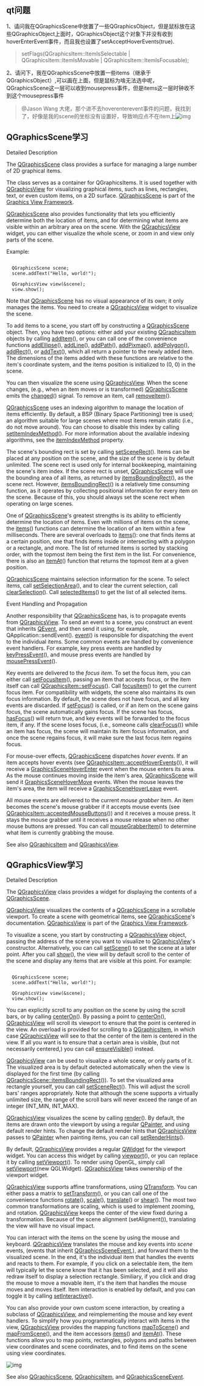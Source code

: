 ## qt问题 

1、请问我在QGraphicsScene中放置了一些QGraphicsObject，但是鼠标放在这些QGraphicsObject上面时，QGraphicsObject这个对象下并没有收到hoverEnterEvent事件，而且我也设置了setAcceptHoverEvents(true).

> setFlags(QGraphicsItem::ItemIsSelectable |
>        QGraphicsItem::ItemIsMovable |
>        QGraphicsItem::ItemIsFocusable);



2、请问下，我在QGraphicsScene中放置一些items（继承于QGraphicsObject）,可以画在上面，但是鼠标为啥无法选中呢，QGraphicsScene这一层可以收到mousepress事件，但是items这一层时钟收不到这个mousepress事件

> @Jason Wang 大佬，那个进不去hoverenterevent事件的问题，我找到了，好像是我的scene的坐标没有设置好，导致响应点不在item上![img](E:\record\Record\1.gif)



##  QGraphicsScene学习

Detailed Description

The [QGraphicsScene](qgraphicsscene.html) class provides a surface for managing a large number of 2D graphical items.

The class serves as a container for QGraphicsItems. It is used together with [QGraphicsView](qgraphicsview.html) for visualizing graphical items, such as lines, rectangles, text, or even custom items, on a 2D surface. [QGraphicsScene](qgraphicsscene.html) is part of the [Graphics View Framework](graphicsview.html).

[QGraphicsScene](qgraphicsscene.html) also provides functionality that lets you efficiently determine both the location of items, and for determining what items are visible within an arbitrary area on the scene. With the [QGraphicsView](qgraphicsview.html) widget, you can either visualize the whole scene, or zoom in and view only parts of the scene.

Example:

```

  QGraphicsScene scene;
  scene.addText("Hello, world!");

  QGraphicsView view(&scene);
  view.show();

```

Note that [QGraphicsScene](qgraphicsscene.html) has no visual appearance of its own; it only manages the items. You need to create a [QGraphicsView](qgraphicsview.html) widget to visualize the scene.

To add items to a scene, you start off by constructing a [QGraphicsScene](qgraphicsscene.html) object. Then, you have two options: either add your existing [QGraphicsItem](qgraphicsitem.html) objects by calling [addItem](qgraphicsscene.html#addItem)(), or you can call one of the convenience functions [addEllipse](qgraphicsscene.html#addEllipse)(), [addLine](qgraphicsscene.html#addLine)(), [addPath](qgraphicsscene.html#addPath)(), [addPixmap](qgraphicsscene.html#addPixmap)(), [addPolygon](qgraphicsscene.html#addPolygon)(), [addRect](qgraphicsscene.html#addRect)(), or [addText](qgraphicsscene.html#addText)(), which all return a pointer to the newly added item. The dimensions of the items added with these functions are relative to the item's coordinate system, and the items position is initialized to (0, 0) in the scene.

You can then visualize the scene using [QGraphicsView](qgraphicsview.html). When the scene changes, (e.g., when an item moves or is transformed) [QGraphicsScene](qgraphicsscene.html) emits the [changed](qgraphicsscene.html#changed)() signal. To remove an item, call [removeItem](qgraphicsscene.html#removeItem)().

[QGraphicsScene](qgraphicsscene.html) uses an indexing algorithm to manage the location of items efficiently. By default, a BSP (Binary Space Partitioning) tree is used; an algorithm suitable for large scenes where most items remain static (i.e., do not move around). You can choose to disable this index by calling [setItemIndexMethod](qgraphicsscene.html#itemIndexMethod-prop)(). For more information about the available indexing algorithms, see the [itemIndexMethod](qgraphicsscene.html#itemIndexMethod-prop) property.

The scene's bounding rect is set by calling [setSceneRect](qgraphicsscene.html#sceneRect-prop)(). Items can be placed at any position on the scene, and the size of the scene is by default unlimited. The scene rect is used only for internal bookkeeping, maintaining the scene's item index. If the scene rect is unset, [QGraphicsScene](qgraphicsscene.html) will use the bounding area of all items, as returned by [itemsBoundingRect](qgraphicsscene.html#itemsBoundingRect)(), as the scene rect. However, [itemsBoundingRect](qgraphicsscene.html#itemsBoundingRect)() is a relatively time consuming function, as it operates by collecting positional information for every item on the scene. Because of this, you should always set the scene rect when operating on large scenes.

One of [QGraphicsScene](qgraphicsscene.html)'s greatest strengths is its ability to efficiently determine the location of items. Even with millions of items on the scene, the [items](qgraphicsscene.html#items)() functions can determine the location of an item within a few milliseconds. There are several overloads to [items](qgraphicsscene.html#items)(): one that finds items at a certain position, one that finds items inside or intersecting with a polygon or a rectangle, and more. The list of returned items is sorted by stacking order, with the topmost item being the first item in the list. For convenience, there is also an [itemAt](qgraphicsscene.html#itemAt)() function that returns the topmost item at a given position.

[QGraphicsScene](qgraphicsscene.html) maintains selection information for the scene. To select items, call [setSelectionArea](qgraphicsscene.html#setSelectionArea)(), and to clear the current selection, call [clearSelection](qgraphicsscene.html#clearSelection)(). Call [selectedItems](qgraphicsscene.html#selectedItems)() to get the list of all selected items. 

Event Handling and Propagation

Another responsibility that [QGraphicsScene](qgraphicsscene.html) has, is to propagate events from [QGraphicsView](qgraphicsview.html). To send an event to a scene, you construct an event that inherits [QEvent](../qtcore/qevent.html), and then send it using, for example, QApplication::sendEvent(). [event](qgraphicsscene.html#event)() is responsible for dispatching the event to the individual items. Some common events are handled by convenience event handlers. For example, key press events are handled by [keyPressEvent](qgraphicsscene.html#keyPressEvent)(), and mouse press events are handled by [mousePressEvent](qgraphicsscene.html#mousePressEvent)().

Key events are delivered to the *focus item*. To set the focus item, you can either call [setFocusItem](qgraphicsscene.html#setFocusItem)(), passing an item that accepts focus, or the item itself can call [QGraphicsItem::setFocus](qgraphicsitem.html#setFocus)(). Call [focusItem](qgraphicsscene.html#focusItem)() to get the current focus item. For compatibility with widgets, the scene also maintains its own focus information. By default, the scene does not have focus, and all key events are discarded. If [setFocus](qgraphicsscene.html#setFocus)() is called, or if an item on the scene gains focus, the scene automatically gains focus. If the scene has focus, [hasFocus](qgraphicsscene.html#hasFocus)() will return true, and key events will be forwarded to the focus item, if any. If the scene loses focus, (i.e., someone calls [clearFocus](qgraphicsscene.html#clearFocus)()) while an item has focus, the scene will maintain its item focus information, and once the scene regains focus, it will make sure the last focus item regains focus.

For mouse-over effects, [QGraphicsScene](qgraphicsscene.html) dispatches *hover events*. If an item accepts hover events (see [QGraphicsItem::acceptHoverEvents](qgraphicsitem.html#acceptHoverEvents)()), it will receive a [GraphicsSceneHoverEnter](../qtcore/qevent.html#Type-enum) event when the mouse enters its area. As the mouse continues moving inside the item's area, [QGraphicsScene](qgraphicsscene.html) will send it [GraphicsSceneHoverMove](../qtcore/qevent.html#Type-enum) events. When the mouse leaves the item's area, the item will receive a [GraphicsSceneHoverLeave](../qtcore/qevent.html#Type-enum) event.

All mouse events are delivered to the current *mouse grabber* item. An item becomes the scene's mouse grabber if it accepts mouse events (see [QGraphicsItem::acceptedMouseButtons](qgraphicsitem.html#acceptedMouseButtons)()) and it receives a mouse press. It stays the mouse grabber until it receives a mouse release when no other mouse buttons are pressed. You can call [mouseGrabberItem](qgraphicsscene.html#mouseGrabberItem)() to determine what item is currently grabbing the mouse.

See also [QGraphicsItem](qgraphicsitem.html) and [QGraphicsView](qgraphicsview.html).



##  QGraphicsView学习

Detailed Description

The [QGraphicsView](qgraphicsview.html) class provides a widget for displaying the contents of a [QGraphicsScene](qgraphicsscene.html).

[QGraphicsView](qgraphicsview.html) visualizes the contents of a [QGraphicsScene](qgraphicsscene.html) in a scrollable viewport. To create a scene with geometrical items, see [QGraphicsScene](qgraphicsscene.html)'s documentation. [QGraphicsView](qgraphicsview.html) is part of the [Graphics View Framework](graphicsview.html).

To visualize a scene, you start by constructing a [QGraphicsView](qgraphicsview.html) object, passing the address of the scene you want to visualize to [QGraphicsView](qgraphicsview.html)'s constructor. Alternatively, you can call [setScene](qgraphicsview.html#setScene)() to set the scene at a later point. After you call [show](qwidget.html#show)(), the view will by default scroll to the center of the scene and display any items that are visible at this point. For example:

```

  QGraphicsScene scene;
  scene.addText("Hello, world!");

  QGraphicsView view(&scene);
  view.show();

```

You can explicitly scroll to any position on the scene by using the scroll bars, or by calling [centerOn](qgraphicsview.html#centerOn)(). By passing a point to [centerOn](qgraphicsview.html#centerOn)(), [QGraphicsView](qgraphicsview.html) will scroll its viewport to ensure that the point is centered in the view. An overload is provided for scrolling to a [QGraphicsItem](qgraphicsitem.html), in which case [QGraphicsView](qgraphicsview.html) will see to that the center of the item is centered in the view. If all you want is to ensure that a certain area is visible, (but not necessarily centered,) you can call [ensureVisible](qgraphicsview.html#ensureVisible)() instead.

[QGraphicsView](qgraphicsview.html) can be used to visualize a whole scene, or only parts of it. The visualized area is by default detected automatically when the view is displayed for the first time (by calling [QGraphicsScene::itemsBoundingRect](qgraphicsscene.html#itemsBoundingRect)()). To set the visualized area rectangle yourself, you can call [setSceneRect](qgraphicsview.html#sceneRect-prop)(). This will adjust the scroll bars' ranges appropriately. Note that although the scene supports a virtually unlimited size, the range of the scroll bars will never exceed the range of an integer (INT_MIN, INT_MAX).

[QGraphicsView](qgraphicsview.html) visualizes the scene by calling [render](qgraphicsview.html#render)(). By default, the items are drawn onto the viewport by using a regular [QPainter](../qtgui/qpainter.html), and using default render hints. To change the default render hints that [QGraphicsView](qgraphicsview.html) passes to [QPainter](../qtgui/qpainter.html) when painting items, you can call [setRenderHints](qgraphicsview.html#renderHints-prop)().

By default, [QGraphicsView](qgraphicsview.html) provides a regular [QWidget](qwidget.html) for the viewport widget. You can access this widget by calling [viewport](qabstractscrollarea.html#viewport)(), or you can replace it by calling [setViewport](qabstractscrollarea.html#setViewport)(). To render using OpenGL, simply call [setViewport](qabstractscrollarea.html#setViewport)(new QGLWidget). [QGraphicsView](qgraphicsview.html) takes ownership of the viewport widget.

[QGraphicsView](qgraphicsview.html) supports affine transformations, using [QTransform](../qtgui/qtransform.html). You can either pass a matrix to [setTransform](qgraphicsview.html#setTransform)(), or you can call one of the convenience functions [rotate](qgraphicsview.html#rotate)(), [scale](qgraphicsview.html#scale)(), [translate](qgraphicsview.html#translate)() or [shear](qgraphicsview.html#shear)(). The most two common transformations are scaling, which is used to implement zooming, and rotation. [QGraphicsView](qgraphicsview.html) keeps the center of the view fixed during a transformation. Because of the scene alignment (setAligment()), translating the view will have no visual impact.

You can interact with the items on the scene by using the mouse and keyboard. [QGraphicsView](qgraphicsview.html) translates the mouse and key events into *scene* events, (events that inherit [QGraphicsSceneEvent](qgraphicssceneevent.html),), and forward them to the visualized scene. In the end, it's the individual item that handles the events and reacts to them. For example, if you click on a selectable item, the item will typically let the scene know that it has been selected, and it will also redraw itself to display a selection rectangle. Similiary, if you click and drag the mouse to move a movable item, it's the item that handles the mouse moves and moves itself. Item interaction is enabled by default, and you can toggle it by calling [setInteractive](qgraphicsview.html#interactive-prop)().

You can also provide your own custom scene interaction, by creating a subclass of [QGraphicsView](qgraphicsview.html), and reimplementing the mouse and key event handlers. To simplify how you programmatically interact with items in the view, [QGraphicsView](qgraphicsview.html) provides the mapping functions [mapToScene](qgraphicsview.html#mapToScene)() and [mapFromScene](qgraphicsview.html#mapFromScene)(), and the item accessors [items](qgraphicsview.html#items)() and [itemAt](qgraphicsview.html#itemAt)(). These functions allow you to map points, rectangles, polygons and paths between view coordinates and scene coordinates, and to find items on the scene using view coordinates.

![img](images/graphicsview-view.png)

See also [QGraphicsScene](qgraphicsscene.html), [QGraphicsItem](qgraphicsitem.html), and [QGraphicsSceneEvent](qgraphicssceneevent.html). 
